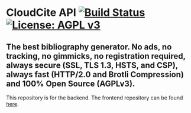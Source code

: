 # CloudCite API [![Build Status](https://travis-ci.org/Hackdromeda/cloudcite-api.svg?branch=master)](https://travis-ci.org/Hackdromeda/cloudcite-api) [![License: AGPL v3](https://img.shields.io/badge/License-AGPL%20v3-blue.svg)](LICENSE)

## The best bibliography generator. No ads, no tracking, no gimmicks, no registration required, always secure (SSL, TLS 1.3, HSTS, and CSP), always fast (HTTP/2.0 and Brotli Compression) and 100% Open Source (AGPLv3).

This repository is for the backend. The frontend repository can be found [here](https://github.com/hackdromeda/cloudcite).
